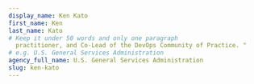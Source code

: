 ```yaml
---
display_name: Ken Kato
first_name: Ken
last_name: Kato
# Keep it under 50 words and only one paragraph
  practitioner, and Co-Lead of the DevOps Community of Practice. "
# e.g. U.S. General Services Administration
agency_full_name: U.S. General Services Administration
slug: ken-kato
---
```

